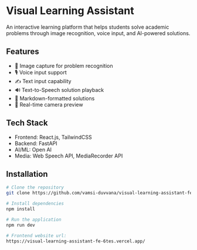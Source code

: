 # Visual Learning Assistant

An interactive learning platform that helps students solve academic problems through image recognition, voice input, and AI-powered solutions.

## Features
- 📸 Image capture for problem recognition
- 🎙️ Voice input support
- ✍️ Text input capability
- 🔊 Text-to-Speech solution playback
- 📝 Markdown-formatted solutions
- 🎯 Real-time camera preview

## Tech Stack
- Frontend: React.js, TailwindCSS
- Backend: FastAPI
- AI/ML: Open AI
- Media: Web Speech API, MediaRecorder API

## Installation

```bash
# Clone the repository
git clone https://github.com/vamsi-duvvana/visual-learning-assistant-fe

# Install dependencies
npm install

# Run the application
npm run dev

# Frontend website url:
https://visual-learning-assistant-fe-6tes.vercel.app/
